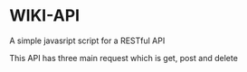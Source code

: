 # WIKI-API
<p> A simple javasript script for a RESTful API </p>
<p>This API has three main request which is get, post and delete </p>
